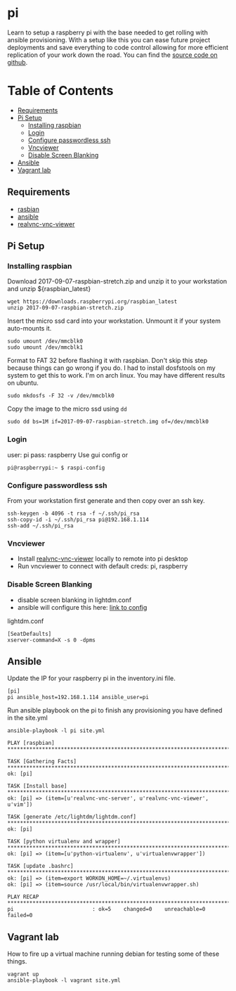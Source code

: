#  pi

Learn to setup a raspberry pi with the base needed to get rolling with ansible provisioning.  With a setup like this you can ease future project deployments and save everything to code control allowing for more efficient replication of your work down the road.  You can find the [source code on github](https://github.com/jahrik/pi).

Table of Contents
=================

  * [Requirements](#requirements)
  * [Pi Setup](#pi-setup)
     * [Installing raspbian](#installing-raspbian)
     * [Login](#login)
     * [Configure passwordless ssh](#configure-passwordless-ssh)
     * [Vncviewer](#vncviewer)
     * [Disable Screen Blanking](#disable-screen-blanking)
  * [Ansible](#ansible)
  * [Vagrant lab](#vagrant-lab)

## Requirements

* [rasbian](https://www.raspberrypi.org/downloads/raspbian/)
* [ansible](http://docs.ansible.com/ansible/latest/intro_installation.html)
* [realvnc-vnc-viewer](https://www.realvnc.com/en/connect/download/viewer/)


## Pi Setup

### Installing raspbian

Download 2017-09-07-raspbian-stretch.zip and unzip it to your workstation and unzip ${raspbian_latest}
```
wget https://downloads.raspberrypi.org/raspbian_latest
unzip 2017-09-07-raspbian-stretch.zip
```

Insert the micro ssd card into your workstation.
Unmount it if your system auto-mounts it.
```
sudo umount /dev/mmcblk0
sudo umount /dev/mmcblk1
```

Format to FAT 32 before flashing it with raspbian.  Don't skip this step because things can go wrong if you do.  I had to install dosfstools on my system to get this to work.  I'm on arch linux.  You may have different results on ubuntu.
```
sudo mkdosfs -F 32 -v /dev/mmcblk0
```

Copy the image to the micro ssd using `dd`
```
sudo dd bs=1M if=2017-09-07-raspbian-stretch.img of=/dev/mmcblk0
```

### Login

user: pi
pass: raspberry
Use gui config or
```
pi@raspberrypi:~ $ raspi-config
```

### Configure passwordless ssh

From your workstation first generate and then copy over an ssh key.
```
ssh-keygen -b 4096 -t rsa -f ~/.ssh/pi_rsa
ssh-copy-id -i ~/.ssh/pi_rsa pi@192.168.1.114
ssh-add ~/.ssh/pi_rsa
```

### Vncviewer

* Install [realvnc-vnc-viewer](https://www.realvnc.com/en/connect/download/viewer/) locally to remote into pi desktop
* Run vncviewer to connect with default creds: pi, raspberry

### Disable Screen Blanking

* disable screen blanking in lightdm.conf
* ansible will configure this here: [link to config](https://github.com/jahrik/pi/blob/9eb5289750f81995cf38d5654c1fa71295d747a4/site.yml#L22)

lightdm.conf
```
[SeatDefaults]
xserver-command=X -s 0 -dpms 
```

## Ansible

Update the IP for your raspberry pi in the inventory.ini file.
```
[pi]
pi ansible_host=192.168.1.114 ansible_user=pi
```

Run ansible playbook on the pi to finish any provisioning you have defined in the site.yml
```
ansible-playbook -l pi site.yml 

PLAY [raspbian] ***************************************************************************************************************

TASK [Gathering Facts] ********************************************************************************************************
ok: [pi]

TASK [Install base] ***********************************************************************************************************
ok: [pi] => (item=[u'realvnc-vnc-server', u'realvnc-vnc-viewer', u'vim'])

TASK [generate /etc/lightdm/lightdm.conf] *************************************************************************************
ok: [pi]

TASK [python virtualenv and wrapper] ******************************************************************************************
ok: [pi] => (item=[u'python-virtualenv', u'virtualenvwrapper'])

TASK [update .bashrc] *********************************************************************************************************
ok: [pi] => (item=export WORKON_HOME=~/.virtualenvs)
ok: [pi] => (item=source /usr/local/bin/virtualenvwrapper.sh)

PLAY RECAP ********************************************************************************************************************
pi                         : ok=5    changed=0    unreachable=0    failed=0
```

## Vagrant lab

How to fire up a virtual machine running debian for testing some of these things.
```
vagrant up
ansible-playbook -l vagrant site.yml 
```

